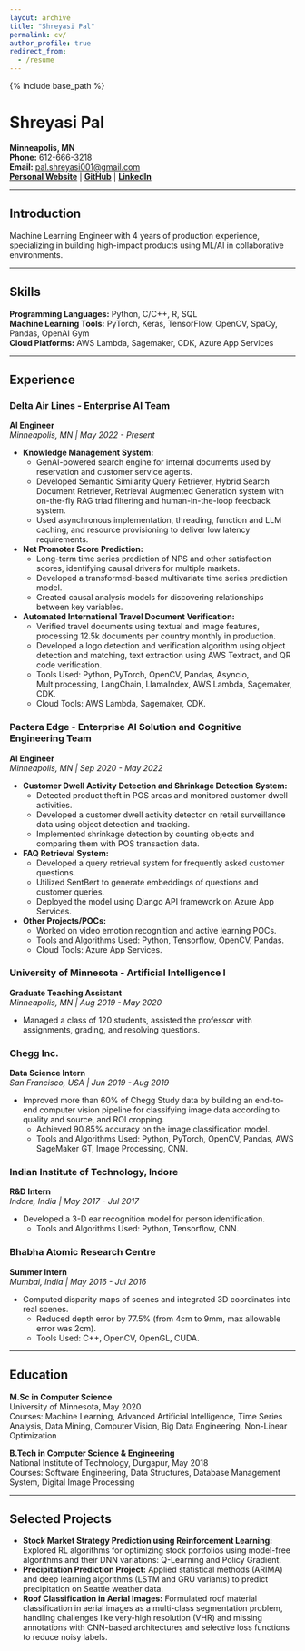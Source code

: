 ```yaml
---
layout: archive
title: "Shreyasi Pal"
permalink: cv/
author_profile: true
redirect_from:
  - /resume
---
```


{% include base_path %}

# Shreyasi Pal

**Minneapolis, MN**  
**Phone:** 612-666-3218  
**Email:** pal.shreyasi001@gmail.com  
**[Personal Website](https://www.example.com)** | **[GitHub](https://github.com)** | **[LinkedIn](https://www.linkedin.com)**

---

## Introduction

Machine Learning Engineer with 4 years of production experience, specializing in building high-impact products using ML/AI in collaborative environments.

---

## Skills

**Programming Languages:** Python, C/C++, R, SQL  
**Machine Learning Tools:** PyTorch, Keras, TensorFlow, OpenCV, SpaCy, Pandas, OpenAI Gym  
**Cloud Platforms:** AWS Lambda, Sagemaker, CDK, Azure App Services

---

## Experience

### Delta Air Lines - Enterprise AI Team
**AI Engineer**  
*Minneapolis, MN | May 2022 - Present*

- **Knowledge Management System:** 
  - GenAI-powered search engine for internal documents used by reservation and customer service agents.
  - Developed Semantic Similarity Query Retriever, Hybrid Search Document Retriever, Retrieval Augmented Generation system with on-the-fly RAG triad filtering and human-in-the-loop feedback system.
  - Used asynchronous implementation, threading, function and LLM caching, and resource provisioning to deliver low latency requirements.
- **Net Promoter Score Prediction:** 
  - Long-term time series prediction of NPS and other satisfaction scores, identifying causal drivers for multiple markets.
  - Developed a transformed-based multivariate time series prediction model.
  - Created causal analysis models for discovering relationships between key variables.
- **Automated International Travel Document Verification:** 
  - Verified travel documents using textual and image features, processing 12.5k documents per country monthly in production.
  - Developed a logo detection and verification algorithm using object detection and matching, text extraction using AWS Textract, and QR code verification.
  - Tools Used: Python, PyTorch, OpenCV, Pandas, Asyncio, Multiprocessing, LangChain, LlamaIndex, AWS Lambda, Sagemaker, CDK.
  - Cloud Tools: AWS Lambda, Sagemaker, CDK.

### Pactera Edge - Enterprise AI Solution and Cognitive Engineering Team
**AI Engineer**  
*Minneapolis, MN | Sep 2020 - May 2022*

- **Customer Dwell Activity Detection and Shrinkage Detection System:** 
  - Detected product theft in POS areas and monitored customer dwell activities.
  - Developed a customer dwell activity detector on retail surveillance data using object detection and tracking.
  - Implemented shrinkage detection by counting objects and comparing them with POS transaction data.
- **FAQ Retrieval System:**
  - Developed a query retrieval system for frequently asked customer questions.
  - Utilized SentBert to generate embeddings of questions and customer queries.
  - Deployed the model using Django API framework on Azure App Services.
- **Other Projects/POCs:** 
  - Worked on video emotion recognition and active learning POCs.
  - Tools and Algorithms Used: Python, Tensorflow, OpenCV, Pandas.
  - Cloud Tools: Azure App Services.

### University of Minnesota - Artificial Intelligence I
**Graduate Teaching Assistant**  
*Minneapolis, MN | Aug 2019 - May 2020*

- Managed a class of 120 students, assisted the professor with assignments, grading, and resolving questions.

### Chegg Inc.
**Data Science Intern**  
*San Francisco, USA | Jun 2019 - Aug 2019*

- Improved more than 60% of Chegg Study data by building an end-to-end computer vision pipeline for classifying image data according to quality and source, and ROI cropping.
  - Achieved 90.85% accuracy on the image classification model.
  - Tools and Algorithms Used: Python, PyTorch, OpenCV, Pandas, AWS SageMaker GT, Image Processing, CNN.

### Indian Institute of Technology, Indore
**R&D Intern**  
*Indore, India | May 2017 - Jul 2017*

- Developed a 3-D ear recognition model for person identification.
  - Tools and Algorithms Used: Python, Tensorflow, CNN.

### Bhabha Atomic Research Centre
**Summer Intern**  
*Mumbai, India | May 2016 - Jul 2016*

- Computed disparity maps of scenes and integrated 3D coordinates into real scenes.
  - Reduced depth error by 77.5% (from 4cm to 9mm, max allowable error was 2cm).
  - Tools Used: C++, OpenCV, OpenGL, CUDA.

---

## Education

**M.Sc in Computer Science**  
University of Minnesota, May 2020  
Courses: Machine Learning, Advanced Artificial Intelligence, Time Series Analysis, Data Mining, Computer Vision, Big Data Engineering, Non-Linear Optimization

**B.Tech in Computer Science & Engineering**  
National Institute of Technology, Durgapur, May 2018  
Courses: Software Engineering, Data Structures, Database Management System, Digital Image Processing

---

## Selected Projects

- **Stock Market Strategy Prediction using Reinforcement Learning:** Explored RL algorithms for optimizing stock portfolios using model-free algorithms and their DNN variations: Q-Learning and Policy Gradient.
- **Precipitation Prediction Project:** Applied statistical methods (ARIMA) and deep learning algorithms (LSTM and GRU variants) to predict precipitation on Seattle weather data.
- **Roof Classification in Aerial Images:** Formulated roof material classification in aerial images as a multi-class segmentation problem, handling challenges like very-high resolution (VHR) and missing annotations with CNN-based architectures and selective loss functions to reduce noisy labels.

